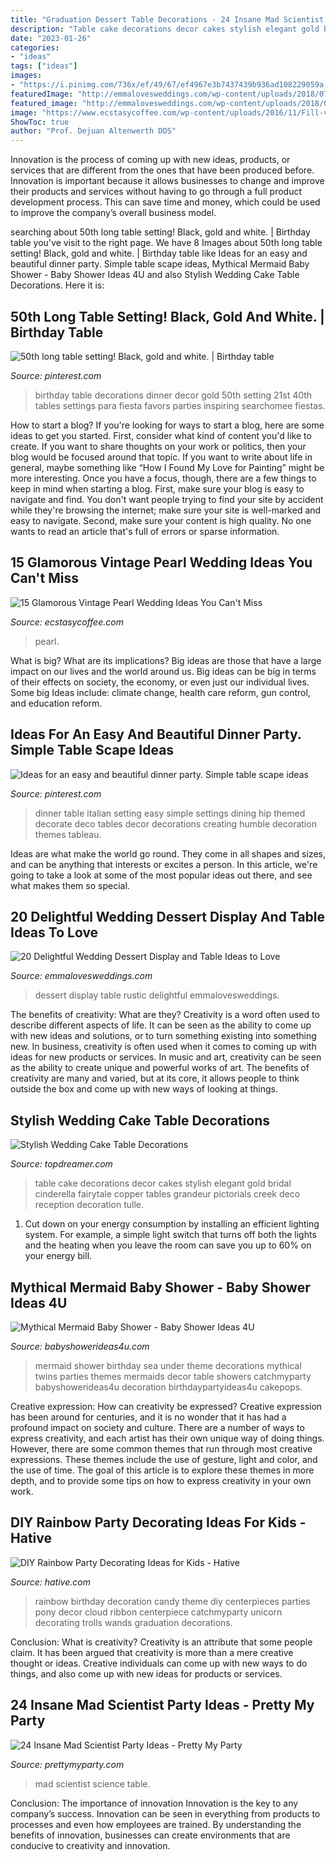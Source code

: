 ```yaml
---
title: "Graduation Dessert Table Decorations - 24 Insane Mad Scientist Party Ideas"
description: "Table cake decorations decor cakes stylish elegant gold bridal cinderella fairytale copper tables grandeur pictorials creek deco reception decoration tulle"
date: "2023-01-26"
categories:
- "ideas"
tags: ["ideas"]
images:
- "https://i.pinimg.com/736x/ef/49/67/ef4967e3b7437439b936ad108229059a.jpg"
featuredImage: "http://emmalovesweddings.com/wp-content/uploads/2018/07/rustic-wedding-dessert-display-ideas-with-wine-barrel.jpg"
featured_image: "http://emmalovesweddings.com/wp-content/uploads/2018/07/rustic-wedding-dessert-display-ideas-with-wine-barrel.jpg"
image: "https://www.ecstasycoffee.com/wp-content/uploads/2016/11/Fill-vase-with-pearls.jpg"
ShowToc: true
author: "Prof. Dejuan Altenwerth DDS"
---
```



Innovation is the process of coming up with new ideas, products, or services that are different from the ones that have been produced before. Innovation is important because it allows businesses to change and improve their products and services without having to go through a full product development process. This can save time and money, which could be used to improve the company’s overall business model.

	

		
searching about 50th long table setting! Black, gold and white. | Birthday table you've visit to the right page. We have 8 Images about 50th long table setting! Black, gold and white. | Birthday table like Ideas for an easy and beautiful dinner party. Simple table scape ideas, Mythical Mermaid Baby Shower - Baby Shower Ideas 4U and also Stylish Wedding Cake Table Decorations. Here it is:
		
    
## 50th Long Table Setting! Black, Gold And White. | Birthday Table

<img loading=lazy src="https://i.pinimg.com/736x/ef/49/67/ef4967e3b7437439b936ad108229059a.jpg" onerror="this.onerror=null;this.src='https://tse4.mm.bing.net/th?id=OIP.BhWyZ4cRBwdZogw6Y6DMfQHaNL&amp;pid=15.1';" alt="50th long table setting! Black, gold and white. | Birthday table">

_Source: pinterest.com_

>birthday table decorations dinner decor gold 50th setting 21st 40th tables settings para fiesta favors parties inspiring searchomee fiestas. 

	

How to start a blog?
If you're looking for ways to start a blog, here are some ideas to get you started. First, consider what kind of content you'd like to create. If you want to share thoughts on your work or politics, then your blog would be focused around that topic. If you want to write about life in general, maybe something like “How I Found My Love for Painting” might be more interesting. Once you have a focus, though, there are a few things to keep in mind when starting a blog. First, make sure your blog is easy to navigate and find. You don't want people trying to find your site by accident while they're browsing the internet; make sure your site is well-marked and easy to navigate. Second, make sure your content is high quality. No one wants to read an article that's full of errors or sparse information.

    
## 15 Glamorous Vintage Pearl Wedding Ideas You Can&#039;t Miss

<img loading=lazy src="https://www.ecstasycoffee.com/wp-content/uploads/2016/11/Fill-vase-with-pearls.jpg" onerror="this.onerror=null;this.src='https://tse2.mm.bing.net/th?id=OIP.VYTJFZ6kLen0YrQ9lF4XYwHaLI&amp;pid=15.1';" alt="15 Glamorous Vintage Pearl Wedding Ideas You Can&#039;t Miss">

_Source: ecstasycoffee.com_

>pearl. 

	

What is big? What are its implications?
Big ideas are those that have a large impact on our lives and the world around us. Big ideas can be big in terms of their effects on society, the economy, or even just our individual lives. Some big Ideas include: climate change, health care reform, gun control, and education reform.

    
## Ideas For An Easy And Beautiful Dinner Party. Simple Table Scape Ideas

<img loading=lazy src="https://i.pinimg.com/736x/5d/c7/2c/5dc72cc6083db359e98739470c62c31b.jpg" onerror="this.onerror=null;this.src='https://tse1.mm.bing.net/th?id=OIP.x9nf2sjmc5ScqXalVG9CswHaJ4&amp;pid=15.1';" alt="Ideas for an easy and beautiful dinner party. Simple table scape ideas">

_Source: pinterest.com_

>dinner table italian setting easy simple settings dining hip themed decorate deco tables decor decorations creating humble decoration themes tableau. 

	

Ideas are what make the world go round. They come in all shapes and sizes, and can be anything that interests or excites a person. In this article, we're going to take a look at some of the most popular ideas out there, and see what makes them so special.

    
## 20 Delightful Wedding Dessert Display And Table Ideas To Love

<img loading=lazy src="http://emmalovesweddings.com/wp-content/uploads/2018/07/rustic-wedding-dessert-display-ideas-with-wine-barrel.jpg" onerror="this.onerror=null;this.src='https://tse2.mm.bing.net/th?id=OIP.E1QDEoQ2JaucqWNF4u3eGQHaLH&amp;pid=15.1';" alt="20 Delightful Wedding Dessert Display and Table Ideas to Love">

_Source: emmalovesweddings.com_

>dessert display table rustic delightful emmalovesweddings. 

	

The benefits of creativity: What are they?
Creativity is a word often used to describe different aspects of life. It can be seen as the ability to come up with new ideas and solutions, or to turn something existing into something new. In business, creativity is often used when it comes to coming up with ideas for new products or services. In music and art, creativity can be seen as the ability to create unique and powerful works of art. The benefits of creativity are many and varied, but at its core, it allows people to think outside the box and come up with new ways of looking at things.

    
## Stylish Wedding Cake Table Decorations

<img loading=lazy src="http://www.topdreamer.com/wp-content/uploads/2014/02/Decor-With-Grandeur-PICTORIALS_Copper-Creek-150-1.jpg" onerror="this.onerror=null;this.src='https://tse3.mm.bing.net/th?id=OIP.F2vfjWnvCBRWGdtGClLhDgHaLE&amp;pid=15.1';" alt="Stylish Wedding Cake Table Decorations">

_Source: topdreamer.com_

>table cake decorations decor cakes stylish elegant gold bridal cinderella fairytale copper tables grandeur pictorials creek deco reception decoration tulle. 

	

1. Cut down on your energy consumption by installing an efficient lighting system. For example, a simple light switch that turns off both the lights and the heating when you leave the room can save you up to 60% on your energy bill.

    
## Mythical Mermaid Baby Shower - Baby Shower Ideas 4U

<img loading=lazy src="https://babyshowerideas4u.com/wp-content/uploads/2016/06/Mythical-Mermaid-Baby-Shower-Decor.jpg" onerror="this.onerror=null;this.src='https://tse4.mm.bing.net/th?id=OIP.7VUwObHYNN6sIatg4hIHMAHaJ2&amp;pid=15.1';" alt="Mythical Mermaid Baby Shower - Baby Shower Ideas 4U">

_Source: babyshowerideas4u.com_

>mermaid shower birthday sea under theme decorations mythical twins parties themes mermaids decor table showers catchmyparty babyshowerideas4u decoration birthdaypartyideas4u cakepops. 

	

Creative expression: How can creativity be expressed?
Creative expression has been around for centuries, and it is no wonder that it has had a profound impact on society and culture. There are a number of ways to express creativity, and each artist has their own unique way of doing things. However, there are some common themes that run through most creative expressions. These themes include the use of gesture, light and color, and the use of time. The goal of this article is to explore these themes in more depth, and to provide some tips on how to express creativity in your own work.

    
## DIY Rainbow Party Decorating Ideas For Kids - Hative

<img loading=lazy src="http://hative.com/wp-content/uploads/2014/11/diy-rainbow-party-decorating-ideas/4-candy-decoration.jpg" onerror="this.onerror=null;this.src='https://tse4.mm.bing.net/th?id=OIP.GfTxgQhCKywEmuWykiSTCAHaLG&amp;pid=15.1';" alt="DIY Rainbow Party Decorating Ideas for Kids - Hative">

_Source: hative.com_

>rainbow birthday decoration candy theme diy centerpieces parties pony decor cloud ribbon centerpiece catchmyparty unicorn decorating trolls wands graduation decorations. 

	

Conclusion: What is creativity?
Creativity is an attribute that some people claim. It has been argued that creativity is more than a mere creative thought or ideas. Creative individuals can come up with new ways to do things, and also come up with new ideas for products or services.

    
## 24 Insane Mad Scientist Party Ideas - Pretty My Party

<img loading=lazy src="https://www.prettymyparty.com/wp-content/uploads/2017/08/Science-Party-Dessert-Table.jpg" onerror="this.onerror=null;this.src='https://tse3.mm.bing.net/th?id=OIP.gJfPN2TyY2ZYyH-4qUNVbwHaLK&amp;pid=15.1';" alt="24 Insane Mad Scientist Party Ideas - Pretty My Party">

_Source: prettymyparty.com_

>mad scientist science table. 

	

Conclusion: The importance of innovation
Innovation is the key to any company’s success. Innovation can be seen in everything from products to processes and even how employees are trained. By understanding the benefits of innovation, businesses can create environments that are conducive to creativity and innovation.

